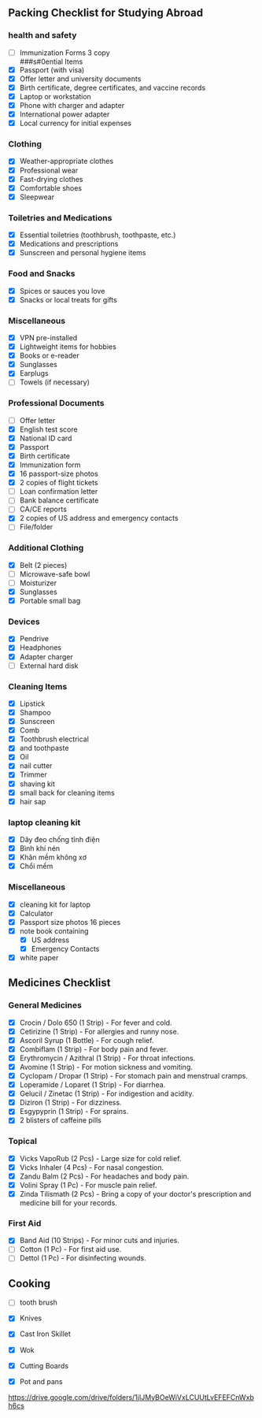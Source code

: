 ## Packing Checklist for Studying Abroad
### health and safety  
- [ ]  Immunization Forms   3 copy  
###s#0ential Items
- [x] Passport (with visa)
- [x] Offer letter and university documents
- [x] Birth certificate, degree certificates, and vaccine records
- [x] Laptop or workstation
- [x] Phone with charger and adapter
- [x] International power adapter
- [x] Local currency for initial expenses

### Clothing
- [x] Weather-appropriate clothes
- [x] Professional wear
- [x] Fast-drying clothes
- [x] Comfortable shoes
- [x] Sleepwear

### Toiletries and Medications
- [x] Essential toiletries (toothbrush, toothpaste, etc.)
- [x] Medications and prescriptions
- [x] Sunscreen and personal hygiene items

### Food and Snacks
- [x] Spices or sauces you love
- [x] Snacks or local treats for gifts

### Miscellaneous
- [x] VPN pre-installed
- [x] Lightweight items for hobbies
- [x] Books or e-reader
- [x] Sunglasses
- [x] Earplugs
- [ ] Towels (if necessary)

### Professional Documents
- [ ] Offer letter
- [x] English test score
- [x] National ID card
- [x] Passport
- [x] Birth certificate
- [x] Immunization form
- [x] 16 passport-size photos
- [x] 2 copies of flight tickets
- [ ] Loan confirmation letter
- [ ] Bank balance certificate
- [ ] CA/CE reports
- [x] 2 copies of US address and emergency contacts
- [ ] File/folder

### Additional Clothing
- [x] Belt (2 pieces)
- [ ] Microwave-safe bowl
- [ ] Moisturizer
- [x] Sunglasses
- [x] Portable small bag

### Devices
- [x] Pendrive
- [x] Headphones
- [x] Adapter charger
- [ ] External hard disk

### Cleaning Items
- [x] Lipstick
- [x] Shampoo
- [x] Sunscreen
- [x] Comb
- [x] Toothbrush electrical  
- [x] and toothpaste
- [x] Oil  
- [x] nail  cutter   
- [x] Trimmer
- [x] shaving kit  
- [x] small back  for cleaning items 
- [x] hair sap   

### laptop cleaning kit  
- [x] Dây đeo chống tĩnh điện
- [x] Bình khí nén
- [x] Khăn mềm không xơ
- [x] Chổi mềm
### Miscellaneous 
- [x] cleaning kit for laptop  
- [x] Calculator 
 - [x] Passport size photos  16  pieces 
- [x] note book containing 
	- [x] US address  
	- [x] Emergency Contacts 
- [x] white paper  
## Medicines Checklist

### General Medicines
- [x] Crocin / Dolo 650 (1 Strip) - For fever and cold.
- [x] Cetirizine (1 Strip) - For allergies and runny nose.
- [x] Ascoril Syrup (1 Bottle) - For cough relief.
- [x] Combiflam (1 Strip) - For body pain and fever.
- [x] Erythromycin / Azithral (1 Strip) - For throat infections.
- [x] Avomine (1 Strip) - For motion sickness and vomiting.
- [x] Cyclopam / Dropar (1 Strip) - For stomach pain and menstrual cramps.
- [x] Loperamide / Loparet (1 Strip) - For diarrhea.
- [x] Gelucil / Zinetac (1 Strip) - For indigestion and acidity.
- [x] Diziron (1 Strip) - For dizziness.
- [x] Esgypyprin (1 Strip) - For sprains.
- [x] 2 blisters of caffeine pills

### Topical 
- [x] Vicks VapoRub (2 Pcs) - Large size for cold relief.
- [x] Vicks Inhaler (4 Pcs) - For nasal congestion.
- [x] Zandu Balm (2 Pcs) - For headaches and body pain.
- [x] Volini Spray (1 Pc) - For muscle pain relief.
- [x] Zinda Tilismath (2 Pcs) - Bring a copy of your doctor's prescription and medicine bill for your records.

### First Aid
- [x] Band Aid (10 Strips) - For minor cuts and injuries.
- [ ] Cotton (1 Pc) - For first aid use.
- [ ] Dettol (1 Pc) - For disinfecting wounds.

## Cooking

- [ ] tooth brush 

- [x] Knives
- [x] Cast Iron Skillet
- [x] Wok
- [x] Cutting Boards
- [x] Pot and pans

https://drive.google.com/drive/folders/1jIJMyBOeWiVxLCUUtLvEFEFCnWxbh6cs

